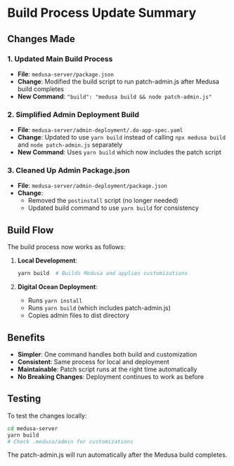 # Build Process Update Summary

## Changes Made

### 1. Updated Main Build Process
- **File**: `medusa-server/package.json`
- **Change**: Modified the build script to run patch-admin.js after Medusa build completes
- **New Command**: `"build": "medusa build && node patch-admin.js"`

### 2. Simplified Admin Deployment Build
- **File**: `medusa-server/admin-deployment/.do-app-spec.yaml`
- **Change**: Updated to use `yarn build` instead of calling `npx medusa build` and `node patch-admin.js` separately
- **New Command**: Uses `yarn build` which now includes the patch script

### 3. Cleaned Up Admin Package.json
- **File**: `medusa-server/admin-deployment/package.json`
- **Change**: 
  - Removed the `postinstall` script (no longer needed)
  - Updated build command to use `yarn build` for consistency

## Build Flow

The build process now works as follows:

1. **Local Development**:
   ```bash
   yarn build  # Builds Medusa and applies customizations
   ```

2. **Digital Ocean Deployment**:
   - Runs `yarn install`
   - Runs `yarn build` (which includes patch-admin.js)
   - Copies admin files to dist directory

## Benefits

- **Simpler**: One command handles both build and customization
- **Consistent**: Same process for local and deployment
- **Maintainable**: Patch script runs at the right time automatically
- **No Breaking Changes**: Deployment continues to work as before

## Testing

To test the changes locally:
```bash
cd medusa-server
yarn build
# Check .medusa/admin for customizations
```

The patch-admin.js will run automatically after the Medusa build completes.
